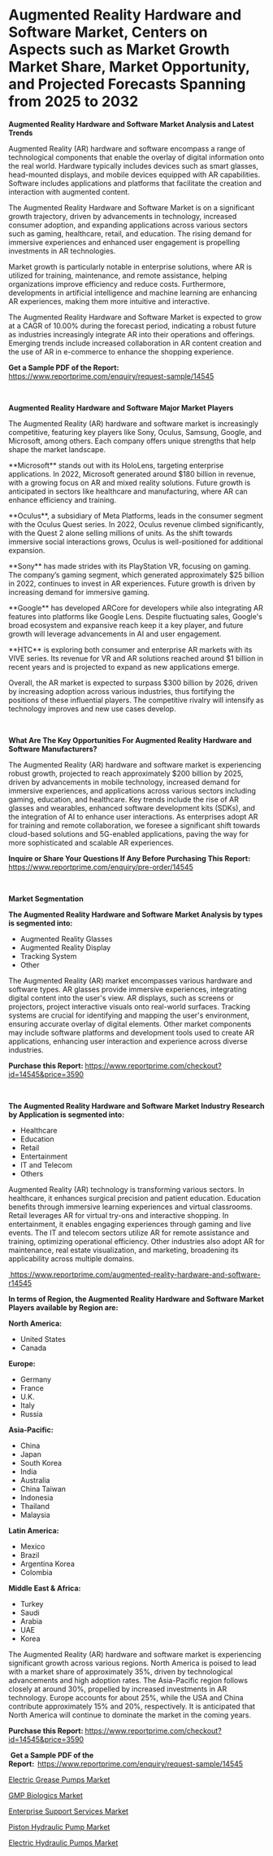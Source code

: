 <p><h1>Augmented Reality Hardware and Software Market, Centers on Aspects such as Market Growth Market Share, Market Opportunity, and Projected Forecasts Spanning from 2025 to 2032</h1></p><p><strong>Augmented Reality Hardware and Software Market Analysis and Latest Trends</strong></p>
<p><p>Augmented Reality (AR) hardware and software encompass a range of technological components that enable the overlay of digital information onto the real world. Hardware typically includes devices such as smart glasses, head-mounted displays, and mobile devices equipped with AR capabilities. Software includes applications and platforms that facilitate the creation and interaction with augmented content.</p><p>The Augmented Reality Hardware and Software Market is on a significant growth trajectory, driven by advancements in technology, increased consumer adoption, and expanding applications across various sectors such as gaming, healthcare, retail, and education. The rising demand for immersive experiences and enhanced user engagement is propelling investments in AR technologies.</p><p>Market growth is particularly notable in enterprise solutions, where AR is utilized for training, maintenance, and remote assistance, helping organizations improve efficiency and reduce costs. Furthermore, developments in artificial intelligence and machine learning are enhancing AR experiences, making them more intuitive and interactive.</p><p>The Augmented Reality Hardware and Software Market is expected to grow at a CAGR of 10.00% during the forecast period, indicating a robust future as industries increasingly integrate AR into their operations and offerings. Emerging trends include increased collaboration in AR content creation and the use of AR in e-commerce to enhance the shopping experience.</p></p>
<p><strong>Get a Sample PDF of the Report:&nbsp;</strong> <a href="https://www.reportprime.com/enquiry/request-sample/14545?utm_campaign=2335&utm_medium=2&utm_source=Github&utm_content=ia&utm_term=20032025&utm_id=augmented-reality-hardware-and-software">https://www.reportprime.com/enquiry/request-sample/14545</a></p>
<p>&nbsp;</p>
<p><strong>Augmented Reality Hardware and Software Major Market Players</strong></p>
<p><p>The Augmented Reality (AR) hardware and software market is increasingly competitive, featuring key players like Sony, Oculus, Samsung, Google, and Microsoft, among others. Each company offers unique strengths that help shape the market landscape.</p><p>**Microsoft** stands out with its HoloLens, targeting enterprise applications. In 2022, Microsoft generated around $180 billion in revenue, with a growing focus on AR and mixed reality solutions. Future growth is anticipated in sectors like healthcare and manufacturing, where AR can enhance efficiency and training.</p><p>**Oculus**, a subsidiary of Meta Platforms, leads in the consumer segment with the Oculus Quest series. In 2022, Oculus revenue climbed significantly, with the Quest 2 alone selling millions of units. As the shift towards immersive social interactions grows, Oculus is well-positioned for additional expansion.</p><p>**Sony** has made strides with its PlayStation VR, focusing on gaming. The company’s gaming segment, which generated approximately $25 billion in 2022, continues to invest in AR experiences. Future growth is driven by increasing demand for immersive gaming.</p><p>**Google** has developed ARCore for developers while also integrating AR features into platforms like Google Lens. Despite fluctuating sales, Google's broad ecosystem and expansive reach keep it a key player, and future growth will leverage advancements in AI and user engagement.</p><p>**HTC** is exploring both consumer and enterprise AR markets with its VIVE series. Its revenue for VR and AR solutions reached around $1 billion in recent years and is projected to expand as new applications emerge.</p><p>Overall, the AR market is expected to surpass $300 billion by 2026, driven by increasing adoption across various industries, thus fortifying the positions of these influential players. The competitive rivalry will intensify as technology improves and new use cases develop.</p></p>
<p>&nbsp;</p>
<p><strong>What Are The Key Opportunities For Augmented Reality Hardware and Software Manufacturers?</strong></p>
<p><p>The Augmented Reality (AR) hardware and software market is experiencing robust growth, projected to reach approximately $200 billion by 2025, driven by advancements in mobile technology, increased demand for immersive experiences, and applications across various sectors including gaming, education, and healthcare. Key trends include the rise of AR glasses and wearables, enhanced software development kits (SDKs), and the integration of AI to enhance user interactions. As enterprises adopt AR for training and remote collaboration, we foresee a significant shift towards cloud-based solutions and 5G-enabled applications, paving the way for more sophisticated and scalable AR experiences.</p></p>
<p><strong>Inquire or Share Your Questions If Any Before Purchasing This Report:</strong> <a href="https://www.reportprime.com/enquiry/pre-order/14545?utm_campaign=2335&utm_medium=2&utm_source=Github&utm_content=ia&utm_term=20032025&utm_id=augmented-reality-hardware-and-software">https://www.reportprime.com/enquiry/pre-order/14545</a></p>
<p>&nbsp;</p>
<p><strong>Market Segmentation</strong></p>
<p><strong>The Augmented Reality Hardware and Software Market Analysis by types is segmented into:</strong></p>
<p><ul><li>Augmented Reality Glasses</li><li>Augmented Reality Display</li><li>Tracking System</li><li>Other</li></ul></p>
<p><p>The Augmented Reality (AR) market encompasses various hardware and software types. AR glasses provide immersive experiences, integrating digital content into the user's view. AR displays, such as screens or projectors, project interactive visuals onto real-world surfaces. Tracking systems are crucial for identifying and mapping the user's environment, ensuring accurate overlay of digital elements. Other market components may include software platforms and development tools used to create AR applications, enhancing user interaction and experience across diverse industries.</p></p>
<p><strong>Purchase this Report:&nbsp;</strong><a href="https://www.reportprime.com/checkout?id=14545&price=3590&utm_campaign=2335&utm_medium=2&utm_source=Github&utm_content=ia&utm_term=20032025&utm_id=augmented-reality-hardware-and-software">https://www.reportprime.com/checkout?id=14545&price=3590</a></p>
<p>&nbsp;</p>
<p><strong>The Augmented Reality Hardware and Software Market Industry Research by Application is segmented into:</strong></p>
<p><ul><li>Healthcare</li><li>Education</li><li>Retail</li><li>Entertainment</li><li>IT and Telecom</li><li>Others</li></ul></p>
<p><p>Augmented Reality (AR) technology is transforming various sectors. In healthcare, it enhances surgical precision and patient education. Education benefits through immersive learning experiences and virtual classrooms. Retail leverages AR for virtual try-ons and interactive shopping. In entertainment, it enables engaging experiences through gaming and live events. The IT and telecom sectors utilize AR for remote assistance and training, optimizing operational efficiency. Other industries also adopt AR for maintenance, real estate visualization, and marketing, broadening its applicability across multiple domains.</p></p>
<p><a href="https://www.reportprime.com/augmented-reality-hardware-and-software-r14545?utm_campaign=2335&utm_medium=2&utm_source=Github&utm_content=ia&utm_term=20032025&utm_id=augmented-reality-hardware-and-software">&nbsp;https://www.reportprime.com/augmented-reality-hardware-and-software-r14545</a></p>
<p><strong>In terms of Region, the Augmented Reality Hardware and Software Market Players available by Region are:</strong></p>
<p>
    <p> <strong> North America: </strong>
        <ul>
            <li>United States</li>
            <li>Canada</li>
        </ul>
        </p> 
    <p> <strong> Europe: </strong>
        <ul>
            <li>Germany</li>
            <li>France</li>
            <li>U.K.</li>
            <li>Italy</li>
            <li>Russia</li>
        </ul>
        </p> 
    <p> <strong> Asia-Pacific: </strong>
        <ul>
            <li>China</li>
            <li>Japan</li>
            <li>South Korea</li>
            <li>India</li>
            <li>Australia</li>
            <li>China Taiwan</li>
            <li>Indonesia</li>
            <li>Thailand</li>
            <li>Malaysia</li>
        </ul>
        </p> 
    <p> <strong> Latin America: </strong>
        <ul>
            <li>Mexico</li>
            <li>Brazil</li>
            <li>Argentina Korea</li>
            <li>Colombia</li>
        </ul>
        </p> 
    <p> <strong> Middle East & Africa: </strong>
        <ul>
            <li>Turkey</li>
            <li>Saudi</li>
            <li>Arabia</li>
            <li>UAE</li>
            <li>Korea</li>
        </ul>
    </p>
    </p>
<p><p>The Augmented Reality (AR) hardware and software market is experiencing significant growth across various regions. North America is poised to lead with a market share of approximately 35%, driven by technological advancements and high adoption rates. The Asia-Pacific region follows closely at around 30%, propelled by increased investments in AR technology. Europe accounts for about 25%, while the USA and China contribute approximately 15% and 20%, respectively. It is anticipated that North America will continue to dominate the market in the coming years.</p></p>
<p><strong>Purchase this Report: </strong><a href="https://www.reportprime.com/checkout?id=14545&price=3590&utm_campaign=2335&utm_medium=2&utm_source=Github&utm_content=ia&utm_term=20032025&utm_id=augmented-reality-hardware-and-software">https://www.reportprime.com/checkout?id=14545&price=3590</a></p>
<p>&nbsp;<strong>Get a Sample PDF of the Report:&nbsp;&nbsp;</strong><a href="https://www.reportprime.com/enquiry/request-sample/14545?utm_campaign=2335&utm_medium=2&utm_source=Github&utm_content=ia&utm_term=20032025&utm_id=augmented-reality-hardware-and-software">https://www.reportprime.com/enquiry/request-sample/14545</a></p>
<p><strong></strong></p>
<p><p><a href="https://www.linkedin.com/pulse/electric-grease-pumps-market-overview-analyzing-trends-projecting-ksegf?utm_campaign=2335&utm_medium=2&utm_source=Github&utm_content=ia&utm_term=20032025&utm_id=augmented-reality-hardware-and-software">Electric Grease Pumps Market</a></p><p><a href="https://github.com/wraggfomath/Market-Research-Report-List-1/blob/main/gmp-biologics-market.md?utm_campaign=2335&utm_medium=2&utm_source=Github&utm_content=ia&utm_term=20032025&utm_id=augmented-reality-hardware-and-software">GMP Biologics Market</a></p><p><a href="https://github.com/alawnhvicay/Market-Research-Report-List-1/blob/main/enterprise-support-services-market.md?utm_campaign=2335&utm_medium=2&utm_source=Github&utm_content=ia&utm_term=20032025&utm_id=augmented-reality-hardware-and-software">Enterprise Support Services Market</a></p><p><a href="https://www.linkedin.com/pulse/north-americas-piston-hydraulic-pump-market-size-share-j0pgf?utm_campaign=2335&utm_medium=2&utm_source=Github&utm_content=ia&utm_term=20032025&utm_id=augmented-reality-hardware-and-software">Piston Hydraulic Pump Market</a></p><p><a href="https://www.linkedin.com/pulse/market-report-covering-electric-hydraulic-pumpsmarket-share-zpbif?utm_campaign=2335&utm_medium=2&utm_source=Github&utm_content=ia&utm_term=20032025&utm_id=augmented-reality-hardware-and-software">Electric Hydraulic Pumps Market</a></p></p>